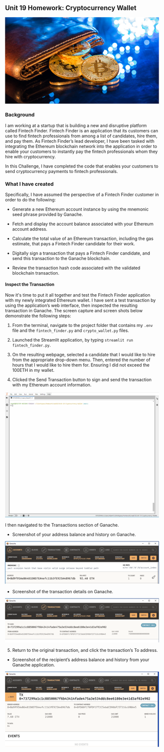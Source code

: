 ## Unit 19 Homework: Cryptocurrency Wallet

![An image shows a wallet with bitcoin.](Images/19-4-challenge-image.png)

### Background

I am working at a startup that is building a new and disruptive platform called Fintech Finder. Fintech Finder is an application that its customers can use to find fintech professionals from among a list of candidates, hire them, and pay them. As Fintech Finder’s lead developer, I have been tasked with integrating the Ethereum blockchain network into the application in order to enable your customers to instantly pay the fintech professionals whom they hire with cryptocurrency.

In this Challenge, I have completed the code that enables your customers to send cryptocurrency payments to fintech professionals. 

### What I have created

Specifically, I have assumed the perspective of a Fintech Finder customer in order to do the following:

* Generate a new Ethereum account instance by using the mnemonic seed phrase provided by Ganache.

* Fetch and display the account balance associated with your Ethereum account address.

* Calculate the total value of an Ethereum transaction, including the gas estimate, that pays a Fintech Finder candidate for their work.

* Digitally sign a transaction that pays a Fintech Finder candidate, and send this transaction to the Ganache blockchain.

* Review the transaction hash code associated with the validated blockchain transaction.


#### Inspect the Transaction

Now it's time to put it all together and test the Fintech Finder application with my newly integrated Ethereum wallet. I have sent a test transaction by using the application’s web interface, then inspected the resulting transaction in Ganache. The screen capture and screen shots below demonstrate the following steps:

1. From the terminal, navigate to the project folder that contains my `.env` file and the `fintech_finder.py` and `crypto_wallet.py` files. 

2. Launched the Streamlit application, by typing `streamlit run fintech_finder.py`.


3. On the resulting webpage, selected a candidate that I would like to hire from the appropriate drop-down menu. Then, entered the number of hours that I would like to hire them for. Ensuring I did not exceed the 100ETH in my wallet. 

4. Clicked the Send Transaction button to sign and send the transaction with my Ethereum account information. 

![Step1-4](https://github.com/apfreeman/Unit-19-Cryptocurrency-Wallet/blob/main/Images/capture.gif?raw=true)

 I then navigated to the Transactions section of Ganache.

* Screenshot of your address balance and history on Ganache. 

![Step4a](https://github.com/apfreeman/Unit-19-Cryptocurrency-Wallet/blob/main/Images/address_balance.PNG?raw=true)

* Screenshot of the transaction details on Ganache. 

![Step4b](https://github.com/apfreeman/Unit-19-Cryptocurrency-Wallet/blob/main/Images/transaction_small.PNG?raw=true)

5. Return to the original transaction, and click the transaction’s To address.

* Screenshot of the recipient’s address balance and history from your Ganache application. 

![Step5](https://github.com/apfreeman/Unit-19-Cryptocurrency-Wallet/blob/main/Images/transaction.PNG?raw=true)
